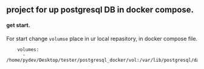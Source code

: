 ## project for up postgresql DB in docker compose.

#### get start.

For start change ```volumse``` place in ur local repasitory, in docker compose file.
```
    volumes:
      - /home/pydev/Desktop/tester/postgresql_docker/vol:/var/lib/postgresql/data
```
